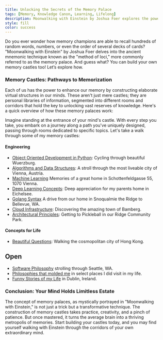 ```yaml
---
title: Unlocking the Secrets of the Memory Palace
tags: [Memory, Knowledge Canon, Learning, Lifelong]
description: Moonwalking with Einstein by Joshua Foer explores the powerful mnemonic device known as the method of loci or the memory palace technique. 
style: fill
color: success
---
```


Do you ever wonder how memory champions are able to recall hundreds of random words, numbers, or even the order of several decks of cards? "Moonwalking with Einstein" by Joshua Foer delves into the ancient mnemonic technique known as the "method of loci," more commonly referred to as the memory palace. And guess what? You can build your own memory castles too! Let’s explore how.

### Memory Castles: Pathways to Memorization

Each of us has the power to enhance our memory by constructing elaborate virtual structures in our minds. These aren't just mere castles; they are personal libraries of information, segmented into different rooms and corridors that hold the key to unlocking vast reserves of knowledge. Here's a quick overview of how these memory palaces work:

Imagine standing at the entrance of your mind's castle. With every step you take, you embark on a journey along a path you've uniquely designed, passing through rooms dedicated to specific topics. Let's take a walk through some of my memory castles:

#### Engineering

- [Object Oriented Development in Python](/pages/castle-object-oriented-python): Cycling through beautiful Wuerzburg.
- [Algorithms and Data Structures](/pages/algorithms-and-data-structures): A stroll through the most liveable city of Vienna, Austria.
- [Machine Learning](/pages/castle-machine-learning) Memories of a great home in Schottenfeldgasse 55, 1070 Vienna.
- [Deep Learning Concepts](/pages/castle-deep-learning): Deep appreciation for my parents home in Eichelsee.
- [Golang Syntax](/pages/castle-golang) A drive from our home in Snoqualmie the Ridge to Bellevue, WA.
- [Cloud Infrastructure](/pages/castle-cloud-infrastructure): Discovering the amazing town of Bamberg.
- [Architectural Principles](pages/castle-architectural-principles): Getting to Pickleball in our Ridge Community Park.

#### Concepts for Life

- [Beautiful Questions](/pages/castle-beautiful-questions): Walking the cosmopolitan city of Hong Kong.

## Open 

- [Software Philosophy](/pages/castle-software-philosophy) strolling through Seattle, WA.
- [Philosophies that molded me](/pages/castle-philosophy) in select places I did visit in my life.
- [Funny Stories of my Life](/pages/castle-funny-stories) in Dublin, Ireland.


### Conclusion: Your Mind Holds Limitless Estate

The concept of memory palaces, as mystically portrayed in "Moonwalking with Einstein," is not just a trick but a transformative technique. The construction of memory castles takes practice, creativity, and a pinch of patience. But once mastered, it turns the average brain into a thriving metropolis of memories. Start building your castles today, and you may find yourself walking with Einstein through the corridors of your own extraordinary mind.